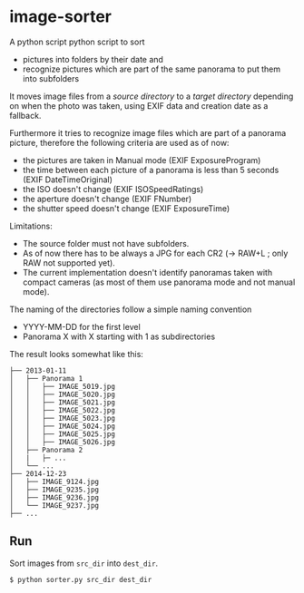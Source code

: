 # image-sorter

A python script python script to sort
* pictures into folders by their date and 
* recognize pictures which are part of the same panorama to put them into subfolders

It moves image files from a *source directory* to a *target directory* depending on when the photo was taken, using EXIF data and creation date as a fallback.

Furthermore it tries to recognize image files which are part of a panorama picture, therefore the following criteria are used as of now:
* the pictures are taken in Manual mode (EXIF ExposureProgram)
* the time between each picture of a panorama is less than 5 seconds (EXIF DateTimeOriginal)
* the ISO doesn't change (EXIF ISOSpeedRatings)
* the aperture doesn't change (EXIF FNumber)
* the shutter speed doesn't change (EXIF ExposureTime)

Limitations:
* The source folder must not have subfolders.
* As of now there has to be always a JPG for each CR2 (-> RAW+L ; only RAW not supported yet).
* The current implementation doesn't identify panoramas taken with compact cameras (as most of them use panorama mode and not manual mode).

The naming of the directories follow a simple naming convention 
* YYYY-MM-DD for the first level
* Panorama X with X starting with 1 as subdirectories 

The result looks somewhat like this:
```
├── 2013-01-11
│   ├── Panorama 1
│   │   ├── IMAGE_5019.jpg
│   │   ├── IMAGE_5020.jpg
│   │   ├── IMAGE_5021.jpg
│   │   ├── IMAGE_5022.jpg
│   │   ├── IMAGE_5023.jpg
│   │   ├── IMAGE_5024.jpg
│   │   ├── IMAGE_5025.jpg
│   │   ├── IMAGE_5026.jpg
│   ├── Panorama 2
│   |   ├─ ...
│   └── ...
├── 2014-12-23
│   ├── IMAGE_9124.jpg
│   ├── IMAGE_9235.jpg
│   ├── IMAGE_9236.jpg
│   └── IMAGE_9237.jpg
├── ...
```

## Run

Sort images from `src_dir` into `dest_dir`.

    $ python sorter.py src_dir dest_dir
